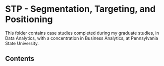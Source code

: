# STP - Segmentation, Targeting, and Positioning
This folder contains case studies completed during my graduate studies, in Data Analytics, with a concentration in Business Analytics, at Pennsylvania State University.

## Contents
